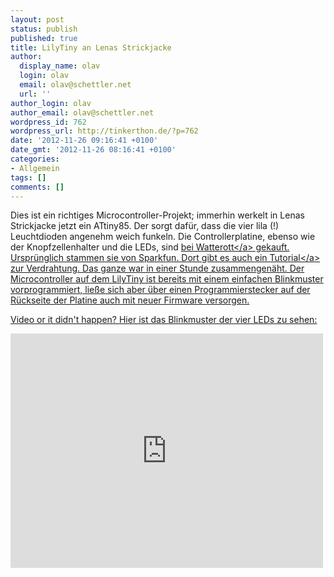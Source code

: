 ```yaml
---
layout: post
status: publish
published: true
title: LilyTiny an Lenas Strickjacke
author:
  display_name: olav
  login: olav
  email: olav@schettler.net
  url: ''
author_login: olav
author_email: olav@schettler.net
wordpress_id: 762
wordpress_url: http://tinkerthon.de/?p=762
date: '2012-11-26 09:16:41 +0100'
date_gmt: '2012-11-26 08:16:41 +0100'
categories:
- Allgemein
tags: []
comments: []
---
```

<p>Dies ist ein richtiges Microcontroller-Projekt; immerhin werkelt in Lenas Strickjacke jetzt ein ATtiny85. Der sorgt daf&uuml;r, dass die vier lila (!) Leuchtdioden angenehm weich funkeln. Die Controllerplatine, ebenso wie der Knopfzellenhalter und die LEDs, sind <a href="http:&#47;&#47;www.watterott.com&#47;de&#47;LilyTiny">bei Watterott<&#47;a> gekauft. Urspr&uuml;nglich stammen sie von Sparkfun. Dort gibt es auch <a href="https:&#47;&#47;www.sparkfun.com&#47;products&#47;10899">ein Tutorial<&#47;a> zur Verdrahtung. Das ganze war in einer Stunde zusammengen&auml;ht. Der Microcontroller auf dem LilyTiny ist bereits mit einem einfachen Blinkmuster vorprogrammiert, lie&szlig;e sich aber &uuml;ber einen Programmierstecker auf der R&uuml;ckseite der Platine auch mit neuer Firmware versorgen.</p>
<p>Video or it didn't happen? Hier ist das Blinkmuster der vier LEDs zu sehen:</p>
<p><iframe src="http:&#47;&#47;player.vimeo.com&#47;video&#47;54266174?badge=0" frameborder="0" width="500" height="375"><&#47;iframe></p>
<p>Der Aufbau der Schaltung ist einfach. Wie immer beim N&auml;hen von Schaltungen mu&szlig; man allerdings darauf achten, dass sich wirklich nur F&auml;den ber&uuml;hren, die auch einen elektrische Verbindung haben sollen. F&uuml;r den sicheren Kontakt zwischen Faden und Kontakt&ouml;sen wird der Faden drei bis vier Mal fest durch die &Ouml;se gezogen. Ein kleiner Tr&ouml;pfen Textilkleber sorg daf&uuml;r, das die Fadenenden nicht ausfransen und K&uuml;rzschl&uuml;sse erzeugen.</p>
<p>[gallery link="file" columns="2"]</p>
